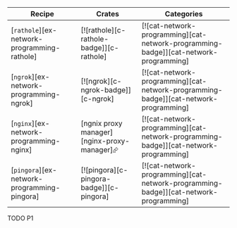 | Recipe | Crates | Categories |
|--------|--------|------------|
| [`rathole`][ex-network-programming-rathole] | [![rathole][c-rathole-badge]][c-rathole] | [![cat-network-programming][cat-network-programming-badge]][cat-network-programming] |
| [`ngrok`][ex-network-programming-ngrok] | [![ngrok][c-ngrok-badge]][c-ngrok] | [![cat-network-programming][cat-network-programming-badge]][cat-network-programming] |
| [`nginx`][ex-network-programming-nginx] | [ngnix proxy manager][nginx-proxy-manager]⮳ | [![cat-network-programming][cat-network-programming-badge]][cat-network-programming] |
| [`pingora`][ex-network-programming-pingora] | [![pingora][c-pingora-badge]][c-pingora] | [![cat-network-programming][cat-network-programming-badge]][cat-network-programming] |

<div class="hidden">
TODO P1
</div>
